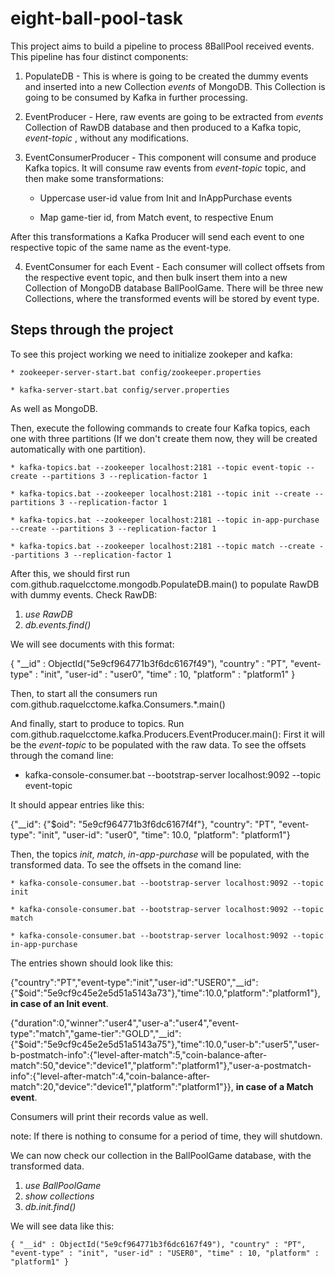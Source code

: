 # eight-ball-pool-task
This project aims to build a pipeline to process 8BallPool received events. This pipeline has four distinct components:

 1. PopulateDB - This is where is going to be created the dummy events and inserted into a new Collection _events_ of MongoDB. This Collection is going to be consumed by Kafka in further processing.
 
 2. EventProducer - Here, raw events are going to be extracted from _events_ Collection of RawDB database and then produced to a Kafka topic,
 _event-topic_ , without any modifications.
 
 3. EventConsumerProducer - This component will consume and produce Kafka topics. It will consume raw events from _event-topic_ topic, and
 then make some transformations:
 
	* Uppercase user-id value from Init and InAppPurchase events
	
	* Map game-tier id, from Match event, to respective Enum
  
 After this transformations a Kafka Producer will send each event to one respective topic of the same name as the event-type.

 4.  EventConsumer for each Event - Each consumer will collect offsets from the respective event topic, and then bulk insert them into a new Collection of MongoDB database BallPoolGame. There will be three new Collections, where the transformed events will be stored by event type.
 
Steps through the project
-------------------------
To see this project working we need to initialize zookeper and kafka:

	* zookeeper-server-start.bat config/zookeeper.properties 

	* kafka-server-start.bat config/server.properties

As well as MongoDB.

Then, execute the following commands to create four Kafka topics, each one with three partitions (If we don't create them now, they will be created automatically with one partition).

	* kafka-topics.bat --zookeeper localhost:2181 --topic event-topic --create --partitions 3 --replication-factor 1

	* kafka-topics.bat --zookeeper localhost:2181 --topic init --create --partitions 3 --replication-factor 1

	* kafka-topics.bat --zookeeper localhost:2181 --topic in-app-purchase --create --partitions 3 --replication-factor 1

	* kafka-topics.bat --zookeeper localhost:2181 --topic match --create --partitions 3 --replication-factor 1


After this, we should first run com.github.raquelcctome.mongodb.PopulateDB.main() to populate RawDB with dummy events.
Check RawDB:

 1. _use RawDB_
 2. _db.events.find()_

We will see documents with this format:

{ "__id" : ObjectId("5e9cf964771b3f6dc6167f49"), "country" : "PT", "event-type" : "init", "user-id" : "user0", "time" : 10, "platform" : "platform1" }


Then, to start all the consumers run com.github.raquelcctome.kafka.Consumers.*.main()

And finally, start to produce to topics. Run com.github.raquelcctome.kafka.Producers.EventProducer.main():
 First it will be the _event-topic_ to be populated with the raw data. To see the offsets through the comand line:
	
 * kafka-console-consumer.bat --bootstrap-server localhost:9092 --topic event-topic
	
It should appear entries like this:

{"__id": {"$oid": "5e9cf964771b3f6dc6167f4f"}, "country": "PT", "event-type": "init", "user-id": "user0", "time": 10.0, "platform": "platform1"}
 
 
 Then, the topics _init_, _match_, _in-app-purchase_ will be populated, with the transformed data. To see the offsets in the comand line:
 
	* kafka-console-consumer.bat --bootstrap-server localhost:9092 --topic init
	
	* kafka-console-consumer.bat --bootstrap-server localhost:9092 --topic match
	
	* kafka-console-consumer.bat --bootstrap-server localhost:9092 --topic in-app-purchase
	
	
The entries shown should look like this:

{"country":"PT","event-type":"init","user-id":"USER0","__id":{"$oid":"5e9cf9c45e2e5d51a5143a73"},"time":10.0,"platform":"platform1"},
**in case of an Init event**.

{"duration":0,"winner":"user4","user-a":"user4","event-type":"match","game-tier":"GOLD","__id":{"$oid":"5e9cf9c45e2e5d51a5143a75"},"time":10.0,"user-b":"user5","user-b-postmatch-info":{"level-after-match":5,"coin-balance-after-match":50,"device":"device1","platform":"platform1"},"user-a-postmatch-info":{"level-after-match":4,"coin-balance-after-match":20,"device":"device1","platform":"platform1"}}, **in case of a Match event**.


Consumers will print their records value as well.

note: If there is nothing to consume for a period of time, they will shutdown.

We can now check our collection in the BallPoolGame database, with the transformed data.
	
 1. _use BallPoolGame_
 2. _show collections_
 3. _db.init.find()_


We will see data like this:

	{ "__id" : ObjectId("5e9cf964771b3f6dc6167f49"), "country" : "PT", "event-type" : "init", "user-id" : "USER0", "time" : 10, "platform" : "platform1" }

